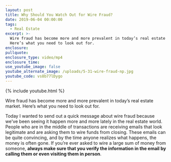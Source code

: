 ```yaml
---
layout: post
title: Why Should You Watch Out for Wire Fraud?
date: 2019-06-04 00:00:00
tags:
  - Real Estate
excerpt: >-
  Wire fraud has become more and more prevalent in today’s real estate market.
  Here’s what you need to look out for.
enclosure:
pullquote:
enclosure_type: video/mp4
enclosure_time:
use_youtube_image: false
youtube_alternate_image: /uploads/5-31-wire-fraud-np.jpg
youtube_code: vs8b77lDygo
---
```


{% include youtube.html %}

Wire fraud has become more and more prevalent in today’s real estate market. Here’s what you need to look out for.

Today I wanted to send out a quick message about wire fraud because we've been seeing it happen more and more lately in the real estate world. People who are in the middle of transactions are receiving emails that look legitimate and are asking them to wire funds from closing. These emails can be quite convincing, and by the time anyone realizes what happens, the money is often gone. If you’re ever asked to wire a large sum of money from someone, **always make sure that you verify the information in the email by calling them or even visiting them in person**.